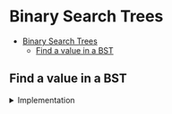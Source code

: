# Binary Search Trees

- [Binary Search Trees](#binary-search-trees)
  - [Find a value in a BST](#find-a-value-in-a-bst)

## Find a value in a BST

<details>

  <summary>Implementation</summary>

- Build a Binary Search Tree
- Do a iterative search, find the element and return the node
- Do a recursive search, find the element and return the node

</details>
